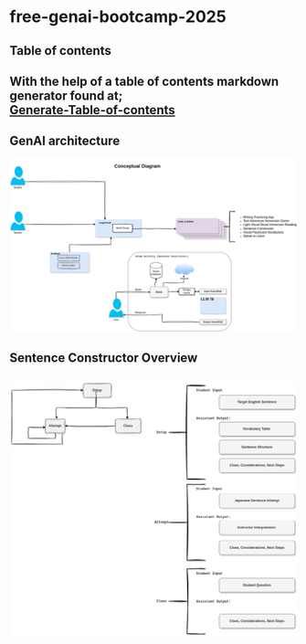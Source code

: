 # free-genai-bootcamp-2025

## Table of contents
With the help of a table of contents markdown generator found at; <br>
[Generate-Table-of-contents](https://ecotrust-canada.github.io/markdown-toc/)
---
## GenAI architecture
![Conceptual Diagram](./genai-architecting/genai-architecture.png)


## Sentence Constructor Overview
![Sentence Constructor Diagram](./sentence-constructor/sentence_constructor.png)
---


